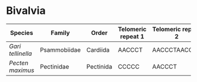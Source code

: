 # Bivalvia

| Species | Family | Order | Telomeric repeat 1 | Telomeric repeat 2 | Data type |
| -- | --- | --- | --- | --- | --- |
| *Gari tellinella* | Psammobiidae | Cardiida | AACCCT | AACCCTAACCCT | pacbio |
| *Pecten maximus* | Pectinidae | Pectinida | CCCCC | AACCCT | assembly |

